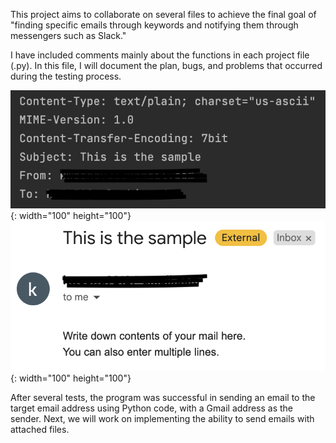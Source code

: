 This project aims to collaborate on several files to achieve the final goal of 
"finding specific emails through keywords and notifying them through messengers such as Slack." 

I have included comments mainly about the functions in each project file (.py). 
In this file, I will document the plan, bugs, and problems that occurred during the testing process.


![image](./images/result1.png){: width="100" height="100"}
![image](./images/result2.png){: width="100" height="100"}

After several tests, the program was successful in sending an email to the target email address using Python code, with a Gmail address as the sender. Next, we will work on implementing the ability to send emails with attached files.
